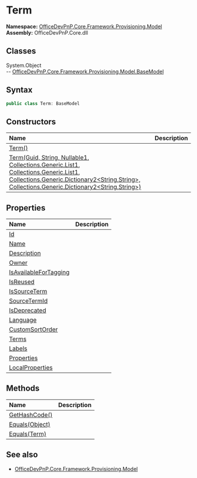# Term
  
**Namespace:** [OfficeDevPnP.Core.Framework.Provisioning.Model](OfficeDevPnP.Core.Framework.Provisioning.Model.md)  
**Assembly:** OfficeDevPnP.Core.dll  
## Classes
System.Object  
-- [OfficeDevPnP.Core.Framework.Provisioning.Model.BaseModel](OfficeDevPnP.Core.Framework.Provisioning.Model.BaseModel.md)
## Syntax
```C#
public class Term: BaseModel
```
## Constructors
|**Name**|**Description**|
|:-----|:-----|
| [Term()](Termconstructor1details.md) | 
| [Term(Guid, String, Nullable1<Int32>, Collections.Generic.List1<Term>, Collections.Generic.List1<TermLabel>, Collections.Generic.Dictionary2<String,String>, Collections.Generic.Dictionary2<String,String>)](Termconstructor1details.md) | 
## Properties
|**Name**|**Description**|
|:-----|:-----|
| [Id](Term.Id.md) | 
| [Name](Term.Name.md) | 
| [Description](Term.Description.md) | 
| [Owner](Term.Owner.md) | 
| [IsAvailableForTagging](Term.IsAvailableForTagging.md) | 
| [IsReused](Term.IsReused.md) | 
| [IsSourceTerm](Term.IsSourceTerm.md) | 
| [SourceTermId](Term.SourceTermId.md) | 
| [IsDeprecated](Term.IsDeprecated.md) | 
| [Language](Term.Language.md) | 
| [CustomSortOrder](Term.CustomSortOrder.md) | 
| [Terms](Term.Terms.md) | 
| [Labels](Term.Labels.md) | 
| [Properties](Term.Properties.md) | 
| [LocalProperties](Term.LocalProperties.md) | 
## Methods
|**Name**|**Description**|
|:-----|:-----|
| [GetHashCode()](TermGetHashCode.md) | 
| [Equals(Object)](TermEqualsObject.md) | 
| [Equals(Term)](TermEqualsTerm.md) | 
## See also
- [OfficeDevPnP.Core.Framework.Provisioning.Model](OfficeDevPnP.Core.Framework.Provisioning.Model.md)
